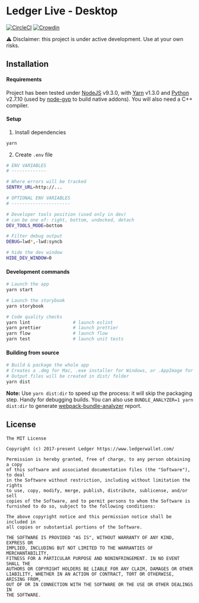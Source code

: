 # Ledger Live - Desktop

[![CircleCI](https://circleci.com/gh/LedgerHQ/ledger-live-desktop.svg?style=svg)](https://circleci.com/gh/LedgerHQ/ledger-live-desktop)
[![Crowdin](https://d322cqt584bo4o.cloudfront.net/ledger-wallet/localized.svg)](https://crowdin.com/project/ledger-wallet)

:warning: Disclaimer: this project is under active development. Use at your own risks.

## Installation

#### Requirements

Project has been tested under [NodeJS](https://nodejs.org) v9.3.0, with [Yarn](https://yarnpkg.com) v1.3.0 and [Python](https://www.python.org/) v2.7.10 (used by [node-gyp](https://github.com/nodejs/node-gyp) to build native addons). You will also need a C++ compiler.

#### Setup

1.  Install dependencies

```bash
yarn
```

2.  Create `.env` file

```bash
# ENV VARIABLES
# -------------

# Where errors will be tracked
SENTRY_URL=http://...

# OPTIONAL ENV VARIABLES
# ----------------------

# Developer tools position (used only in dev)
# can be one of: right, bottom, undocked, detach
DEV_TOOLS_MODE=bottom

# Filter debug output
DEBUG=lwd*,-lwd:syncb

# hide the dev window
HIDE_DEV_WINDOW=0
```

#### Development commands

```bash
# Launch the app
yarn start

# Launch the storybook
yarn storybook

# Code quality checks
yarn lint                # launch eslint
yarn prettier            # launch prettier
yarn flow                # launch flow
yarn test                # launch unit tests
```

#### Building from source

```bash
# Build & package the whole app
# Creates a .dmg for Mac, .exe installer for Windows, or .AppImage for Linux
# Output files will be created in dist/ folder
yarn dist
```

**Note:** Use `yarn dist:dir` to speed up the process: it will skip the packaging step. Handy for debugging builds. You can also use `BUNDLE_ANALYZER=1 yarn dist:dir` to generate [webpack-bundle-analyzer](https://github.com/webpack-contrib/webpack-bundle-analyzer) report.

## License

```
The MIT License

Copyright (c) 2017-present Ledger https://www.ledgerwallet.com/

Permission is hereby granted, free of charge, to any person obtaining a copy
of this software and associated documentation files (the "Software"), to deal
in the Software without restriction, including without limitation the rights
to use, copy, modify, merge, publish, distribute, sublicense, and/or sell
copies of the Software, and to permit persons to whom the Software is
furnished to do so, subject to the following conditions:

The above copyright notice and this permission notice shall be included in
all copies or substantial portions of the Software.

THE SOFTWARE IS PROVIDED "AS IS", WITHOUT WARRANTY OF ANY KIND, EXPRESS OR
IMPLIED, INCLUDING BUT NOT LIMITED TO THE WARRANTIES OF MERCHANTABILITY,
FITNESS FOR A PARTICULAR PURPOSE AND NONINFRINGEMENT. IN NO EVENT SHALL THE
AUTHORS OR COPYRIGHT HOLDERS BE LIABLE FOR ANY CLAIM, DAMAGES OR OTHER
LIABILITY, WHETHER IN AN ACTION OF CONTRACT, TORT OR OTHERWISE, ARISING FROM,
OUT OF OR IN CONNECTION WITH THE SOFTWARE OR THE USE OR OTHER DEALINGS IN
THE SOFTWARE.
```
